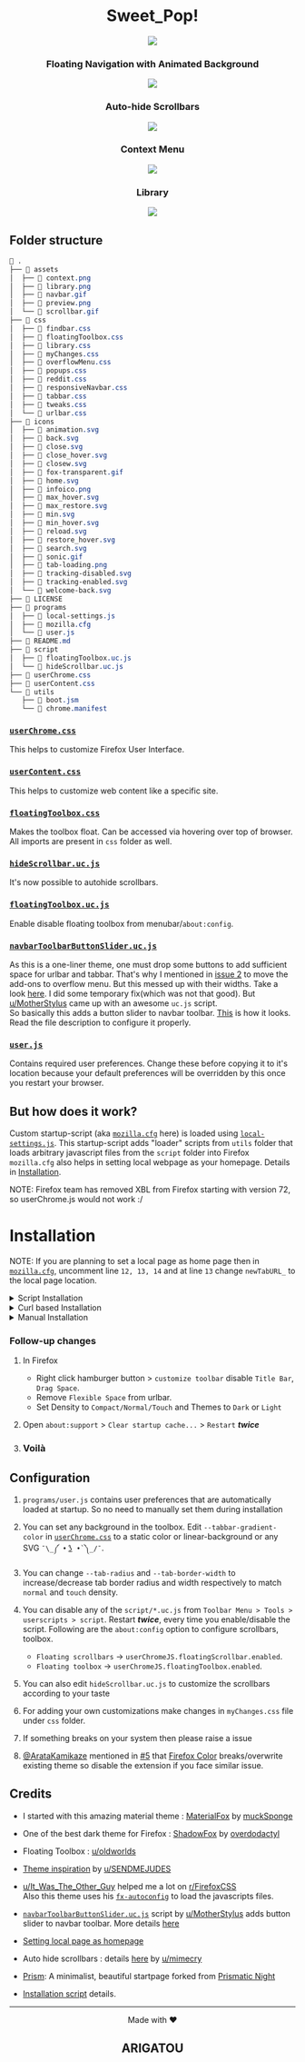 <h1 align="center">Sweet_Pop!</h1>

<p align="center"><img src="./assets/preview.png"></p>

<h3 align="center">Floating Navigation with Animated Background</h3>
<p align="center"><img src="./assets/navbar.gif"></p>

<h3 align="center">Auto-hide Scrollbars</h3>
<p align="center"><img src="./assets/scrollbar.gif"></p>

<h3 align="center">Context Menu</h3>
<p align="center"><img src="./assets/context.png"></p>

<h3 align="center">Library</h3>
<p align="center"><img src="./assets/library.png"></p>

## Folder structure

```css
 .
├──  assets
│  ├──  context.png
│  ├──  library.png
│  ├──  navbar.gif
│  ├──  preview.png
│  └──  scrollbar.gif
├──  css
│  ├──  findbar.css
│  ├──  floatingToolbox.css
│  ├──  library.css
│  ├──  myChanges.css
│  ├──  overflowMenu.css
│  ├──  popups.css
│  ├──  reddit.css
│  ├──  responsiveNavbar.css
│  ├──  tabbar.css
│  ├──  tweaks.css
│  └──  urlbar.css
├──  icons
│  ├──  animation.svg
│  ├──  back.svg
│  ├──  close.svg
│  ├──  close_hover.svg
│  ├──  closew.svg
│  ├──  fox-transparent.gif
│  ├──  home.svg
│  ├──  infoico.png
│  ├──  max_hover.svg
│  ├──  max_restore.svg
│  ├──  min.svg
│  ├──  min_hover.svg
│  ├──  reload.svg
│  ├──  restore_hover.svg
│  ├──  search.svg
│  ├──  sonic.gif
│  ├──  tab-loading.png
│  ├──  tracking-disabled.svg
│  ├──  tracking-enabled.svg
│  └──  welcome-back.svg
├──  LICENSE
├──  programs
│  ├──  local-settings.js
│  ├──  mozilla.cfg
│  └──  user.js
├──  README.md
├──  script
│  ├──  floatingToolbox.uc.js
│  └──  hideScrollbar.uc.js
├──  userChrome.css
├──  userContent.css
└──  utils
   ├──  boot.jsm
   └──  chrome.manifest
```

### [`userChrome.css`](./userChrome.css)
This helps to customize Firefox User Interface.

### [`userContent.css`](./userContent.css)
This helps to customize web content like a specific site.

### [`floatingToolbox.css`](./css/floatingToolbox.css)
Makes the toolbox float. Can be accessed via hovering over top of browser.<br>
All imports are present in `css` folder as well.

### [`hideScrollbar.uc.js`](./script/hideScrollbar.uc.js)
It's now possible to autohide scrollbars.

### [`floatingToolbox.uc.js`](./script/floatingToolbox.uc.js)
Enable disable floating toolbox from menubar/`about:config`.

### [`navbarToolbarButtonSlider.uc.js`](https://github.com/aminomancer/uc.css.js#navbar-toolbar-button-slider)
As this is a one-liner theme, one must drop some buttons to add sufficient space for urlbar and tabbar. That's why I mentioned in [issue 2](https://github.com/PROxZIMA/Firefox-Theme/issues/2) to move the add-ons to overflow menu. But this messed up with their widths. Take a look [here](https://www.reddit.com/r/FirefoxCSS/comments/n9asta/addons_width_changes_to_a_fixed_value_when_placed/). I did some temporary fix(which was not that good). But [u/MotherStylus](https://www.reddit.com/user/MotherStylus) came up with an awesome `uc.js` script.<br>
So basically this adds a button slider to navbar toolbar. [This](https://raw.githubusercontent.com/PROxZIMA/Firefox-Theme/master/assets/navbar.gif) is how it looks. Read the file description to configure it properly.

### [`user.js`](./programs/user.js)
Contains required user preferences. Change these before copying it to it's location because your default preferences will be overridden by this once you restart your browser.

## **But how does it work?**
Custom startup-script (aka [`mozilla.cfg`](./programs/mozilla.cfg) here) is loaded using [`local-settings.js`](./programs/local-settings.js). This startup-script adds "loader" scripts from `utils` folder that loads arbitrary javascript files from the `script` folder into Firefox<br>
`mozilla.cfg` also helps in setting local webpage as your homepage. Details in [Installation](#Installation).

NOTE: Firefox team has removed XBL from Firefox starting with version 72, so userChrome.js would not work :/

# Installation

NOTE: If you are planning to set a local page as home page then in [`mozilla.cfg`](https://github.com/PROxZIMA/Sweet-Pop/blob/4ec550b7d7fb6a56d247385763a80a5da7efa2e0/programs/mozilla.cfg#L12-L14), uncomment line `12, 13, 14` and at line `13` change `newTabURL_` to the local page location.

<details><summary>Script Installation</summary>

1) Clone the repository and enter folder:

    ```console
    $ git clone https://github.com/PROxZIMA/Sweet-Pop.git && cd Sweet-Pop
    ```

2) Run installation script

    This script will lookup default Firefox profile location and install the theme with default configurations.

    ```console
    $ ./scripts/install.sh # Standard
    $ ./scripts/install.sh -f ~/.var/app/org.mozilla.firefox/.mozilla/firefox # Flatpak
    ```

    #### Script options
    - `-f <firefox_folder>` *optional*
        - Set custom Firefox folder path, for example `~/.mozilla/icecat/`
        - Default: `~/.mozilla/firefox/`

    - `-p <profile_name>` *optional*
        - Set custom profile name, for example `4htgy4pu.app`
        - Default: Profile folder name found in `profiles.ini` at ->
        ```
        [Install4F96D1932A9F858E]
        Default=1yrah0xg.default-release
        Locked=1
        ```

    - `-e` *optional*
        - Install [`fx-autoconfig`](https://github.com/MrOtherGuy/fx-autoconfig)
        - Runs sudo to copy `mozilla.cfg` and `local-settings.js` to Application Binary folder
        - Default: False

    - `-h` *optional*
        - Shows help message with flags info
</details>

<details><summary>Curl based Installation</summary>

- You can also install this theme with one command:

    ```console
    $ curl -s -o- https://raw.githubusercontent.com/PROxZIMA/Sweet-Pop/master/programs/install-curl.sh | bash
    ```

    It will download the master branch and run the installation script for you.
    `mozilla.cfg` can be configured after complete installation
</details>

<details><summary>Manual Installation</summary>

1) Open `about:support` in new tab and click `Open Directory` near `Profile Directory`.

2) Open this directory in terminal and clone the repository

    Note: If you already have a `chrome` folder under `Profile Directory`, rename it to `chrome_bak` or anything else to preserve your old theme.

    ```console
    $ cd {Your profile directory}

    $ git clone https://github.com/PROxZIMA/Sweet-Pop.git chrome

    $ cd chrome
    ```

3) Install `utils` folder from [fx-autoconfig](https://github.com/MrOtherGuy/fx-autoconfig) in your `chrome` folder (make sure it matches above Folder Structure). Perform following changes in the `utils/chrome.manifest` file.

    ```diff
    content userchromejs ./
    -content userscripts ../JS/
    -content userchrome ../resources/
    +content userscripts ../script/
    +content userchrome ../
    +resource content-accessible chrome://userchrome/content/layout/contentaccessible/ contentaccessible=yes
    ```

4) Move `user.js`, `mozilla.cfg` and `local-settings.js` to their destination.

    <details><summary>Linux / OS X</summary><br>

    - `about:support` > `Application Binary` > `{Installation folder}firefox-bin`<br>
    Generally `Installation folder` is `/usr/lib/firefox/`

    ```console
    $ ln -s "`pwd`/programs/user.js" ../user.js

    $ cp ./programs/mozilla.cfg /usr/lib/firefox/

    $ cp ./programs/local-settings.js /usr/lib/firefox/defaults/pref/
    ```
    </details>

    <details><summary>Windows</summary><br>

    - `about:support` > `Application Binary` > `{Installation folder}firefox.exe`<br>
    Generally `Installation folder` is `C:\Program Files\Mozilla Firefox\`

    ```powershell
    > copy .\programs\user.js ..\

    > copy .\programs\mozilla.cfg "C:\Program Files\Mozilla Firefox\"

    > copy .\programs\local-settings.js "C:\Program Files\Mozilla Firefox\defaults\pref\"
    ```
    </details>

5) Download [`navbarToolbarButtonSlider.uc.js`](https://github.com/aminomancer/uc.css.js/blob/master/JS/navbarToolbarButtonSlider.uc.js) and place it in `script` folder along with `hideScrollbar.uc.js`.
</details>

### Follow-up changes
1) In Firefox
    - Right click hamburger button > `customize toolbar` disable `Title Bar`, `Drag Space`.
    - Remove `Flexible Space` from urlbar.
    - Set Density to `Compact/Normal/Touch` and Themes to `Dark` or `Light`

2) Open `about:support` > `Clear startup cache...` > `Restart` ***twice***

3) ### **Voilà**

## Configuration
1) `programs/user.js` contains user preferences that are automatically loaded at startup. So no need to manually set them during installation

2) You can set any background in the toolbox. Edit `--tabbar-gradient-color` in [`userChrome.css`](./userChrome.css) to a static color or linear-background or any SVG `¯\_༼ •́ ͜ʖ •̀ ༽_/¯`.

3) You can change `--tab-radius` and `--tab-border-width` to increase/decrease tab border radius and width respectively to match `normal` and `touch` density.

4) You can disable any of the `script/*.uc.js` from `Toolbar Menu > Tools > userscripts > script`. Restart ***twice***, every time you enable/disable the script. Following are the `about:config` option to configure scrollbars, toolbox.
    - `Floating scrollbars` -> `userChromeJS.floatingScrollbar.enabled`.
    - `Floating toolbox` -> `userChromeJS.floatingToolbox.enabled`.

5) You can also edit `hideScrollbar.uc.js` to customize the scrollbars according to your taste

6) For adding your own customizations make changes in `myChanges.css` file under `css` folder.

7) If something breaks on your system then please raise a issue

8) [@ArataKamikaze](https://github.com/ArataKamikaze) mentioned in [#5](https://github.com/PROxZIMA/Sweet-Pop/issues/5) that [Firefox Color](https://addons.mozilla.org/en-US/firefox/addon/firefox-color) breaks/overwrite existing theme so disable the extension if you face similar issue.

## Credits
- I started with this amazing material theme : [MaterialFox](https://github.com/muckSponge/MaterialFox) by [muckSponge](https://github.com/muckSponge)

- One of the best dark theme for Firefox : [ShadowFox](https://overdodactyl.github.io/ShadowFox) by [overdodactyl](https://github.com/overdodactyl)

- Floating Toolbox : [u/oldworlds](https://www.reddit.com/r/FirefoxCSS/comments/koa71w/minimalfox_a_compact_and_minimal_theme/)

- [Theme inspiration](https://www.reddit.com/r/FirefoxCSS/comments/ci7i69/another_oneline_theme/) by [u/SENDMEJUDES](https://www.reddit.com/user/SENDMEJUDES/)

- [u/It_Was_The_Other_Guy](https://www.reddit.com/user/It_Was_The_Other_Guy) helped me a lot on [r/FirefoxCSS](https://www.reddit.com/r/FirefoxCSS/)<br>
Also this theme uses his [`fx-autoconfig`](https://github.com/MrOtherGuy/fx-autoconfig) to load the javascripts files.

- [`navbarToolbarButtonSlider.uc.js`](https://github.com/aminomancer/uc.css.js#navbar-toolbar-button-slider) script by [u/MotherStylus](https://www.reddit.com/user/MotherStylus) adds button slider to navbar toolbar. More details [here](https://www.reddit.com/r/FirefoxCSS/comments/n9asta/addons_width_changes_to_a_fixed_value_when_placed/)

- [Setting local page as homepage](https://www.reddit.com/r/firefox/comments/ge86z4/newtab_page_to_local_file_firefox_76_redux/)

- Auto hide scrollbars : details [here](https://www.reddit.com/r/FirefoxCSS/comments/jptrf8/is_it_still_possible_to_autohide_and_show/) by [u/mimecry](https://www.reddit.com/user/mimecry/)

- [Prism](https://github.com/PROxZIMA/prism): A minimalist, beautiful startpage forked from [Prismatic Night](https://github.com/3r3bu5x9/Prismatic-Night)

- [Installation script](https://github.com/rafaelmardojai/firefox-gnome-theme) details.
___
<p align="center">Made with ❤️</p>
<h2 align="center">ARIGATOU</h2>